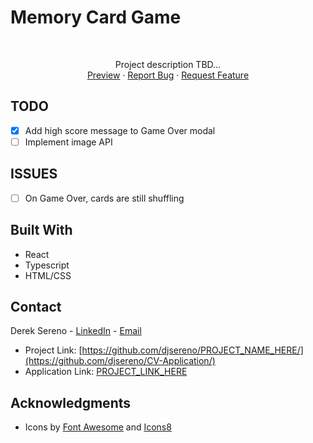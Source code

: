 # Memory Card Game

<div id="top"></div>

<!-- PROJECT LOGO -->

<br />
<div align="center"> 
  <p align="center">
    Project description TBD...
    <br />
    <a href="PROJECT_LINK_HERE">Preview</a>
    ·
    <a href="https://github.com/djsereno/PROJECT_NAME_HERE/issues">Report Bug</a>
    ·
    <a href="https://github.com/djsereno/PROJECT_NAME_HERE/issues">Request Feature</a>
  </p>
</div>

## TODO
- [x] Add high score message to Game Over modal
- [ ] Implement image API

## ISSUES
- [ ] On Game Over, cards are still shuffling

## Built With

- React
- Typescript
- HTML/CSS

## Contact

Derek Sereno - [LinkedIn](https://www.linkedin.com/in/dereksereno/) - [Email](mailto:djsereno91@gmail.com)

- Project Link: [https://github.com/djsereno/PROJECT_NAME_HERE/](https://github.com/djsereno/CV-Application/)
- Application Link: [PROJECT_LINK_HERE](PROJECT_LINK_HERE)

## Acknowledgments

- Icons by [Font Awesome](https://fontawesome.com/) and [Icons8](https://icons8.com/)